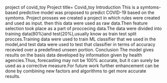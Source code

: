 project of covid_toy
Project title= Covid_toy
Introduction
This is a symtoms-based predictive model was proposed to predict COVID-19 based on the symtoms.
Project prosses
we created a project in which rules were created and used as input.
then this data were used as raw data.Then feature selection took place as a part of proccecing data.The data were divided into training data(80%)and test(20%),usually know as train test split procces.Training data were used to train ML classifier that we used in the model,and test data were used to test that classifier in terms of accuracy recevied over a predefined  unseen portion.
Conclusion
The model gives results on the basis data developed by information given by health agencies.Thus, forecasting may not be 100% accurate, but it can surely be used as a corrective measure.For future work further enhancement can be done by combining new factors and algorithms to get more accurate results.
